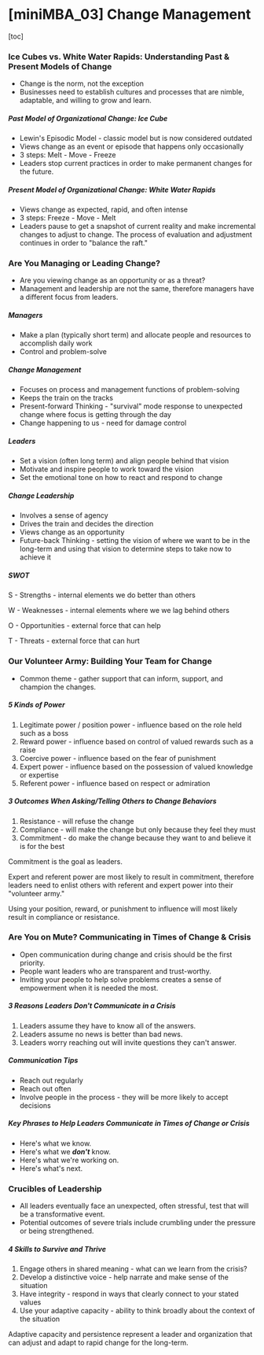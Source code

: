 # [miniMBA_03] Change Management

[toc]

### Ice Cubes vs. White Water Rapids: Understanding Past & Present Models of Change



- Change is the norm, not the exception
- Businesses need to establish cultures and processes that are nimble, adaptable, and willing to grow and learn.

##### Past Model of Organizational Change: Ice Cube

- Lewin's Episodic Model - classic model but is now considered outdated
- Views change as an event or episode that happens only occasionally
- 3 steps: Melt - Move - Freeze
- Leaders stop current practices in order to make permanent changes for the future.



##### Present Model of Organizational Change: White Water Rapids

- Views change as expected, rapid, and often intense
- 3 steps: Freeze - Move - Melt 
- Leaders pause to get a snapshot of current reality and make incremental changes to adjust to change. The process of evaluation and adjustment continues in order to "balance the raft."



### Are You Managing or Leading Change?

- Are you viewing change as an opportunity or as a threat?
- Management and leadership are not the same, therefore managers have a different focus from leaders.

##### Managers

- Make a plan (typically short term) and allocate people and resources to accomplish daily work
- Control and problem-solve

##### Change Management

- Focuses on process and management functions of problem-solving
- Keeps the train on the tracks
- Present-forward Thinking - "survival" mode response to unexpected change where focus is getting through the day
- Change happening to us - need for damage control

##### Leaders

- Set a vision (often long term) and align people behind that vision
- Motivate and inspire people to work toward the vision
- Set the emotional tone on how to react and respond to change

##### Change Leadership

- Involves a sense of agency
- Drives the train and decides the direction
- Views change as an opportunity
- Future-back Thinking - setting the vision of where we want to be in the long-term and using that vision to determine steps to take now to achieve it

##### SWOT

S - Strengths - internal elements we do better than others

W - Weaknesses - internal elements where we we lag behind others

O - Opportunities - external force that can help

T - Threats - external force that can hurt

### Our Volunteer Army: Building Your Team for Change

- Common theme - gather support that can inform, support, and champion the changes.

##### 5 Kinds of Power

1. Legitimate power / position power - influence based on the role held such as a boss
2. Reward power - influence based on control of valued rewards such as a raise
3. Coercive power - influence based on the fear of punishment
4. Expert power - influence based on the possession of valued knowledge or expertise
5. Referent power - influence based on respect or admiration

##### 3 Outcomes When Asking/Telling Others to Change Behaviors

1. Resistance - will refuse the change
2. Compliance - will make the change but only because they feel they must
3. Commitment - do make the change because they want to and believe it is for the best 



Commitment is the goal as leaders.

Expert and referent power are most likely to result in commitment, therefore leaders need to enlist others with referent and expert power into their "volunteer army."

Using your position, reward, or punishment to influence will most likely result in compliance or resistance.



### Are You on Mute? Communicating in Times of Change & Crisis

- Open communication during change and crisis should be the first priority.
- People want leaders who are transparent and trust-worthy.
- Inviting your people to help solve problems creates a sense of empowerment when it is needed the most.



##### 3 Reasons Leaders Don't Communicate in a Crisis

1. Leaders assume they have to know all of the answers.
2. Leaders assume no news is better than bad news.
3. Leaders worry reaching out will invite questions they can't answer.

##### Communication Tips

- Reach out regularly
- Reach out often
- Involve people in the process - they will be more likely to accept decisions

##### Key Phrases to Help Leaders Communicate in Times of Change or Crisis

- Here's what we know. 
- Here's what we ***don't*** know.
- Here's what we're working on.
- Here's what's next.



### Crucibles of Leadership

- All leaders eventually face an unexpected, often stressful, test that will be a transformative event.
- Potential outcomes of severe trials include crumbling under the pressure or being strengthened.

##### 4 Skills to Survive and Thrive

1. Engage others in shared meaning - what can we learn from the crisis?
2. Develop a distinctive voice - help narrate and make sense of the situation 
3. Have integrity - respond in ways that clearly connect to your stated values
4. Use your adaptive capacity - ability to think broadly about the context of the situation

Adaptive capacity and persistence represent a leader and organization that can adjust and adapt to rapid change for the long-term. 